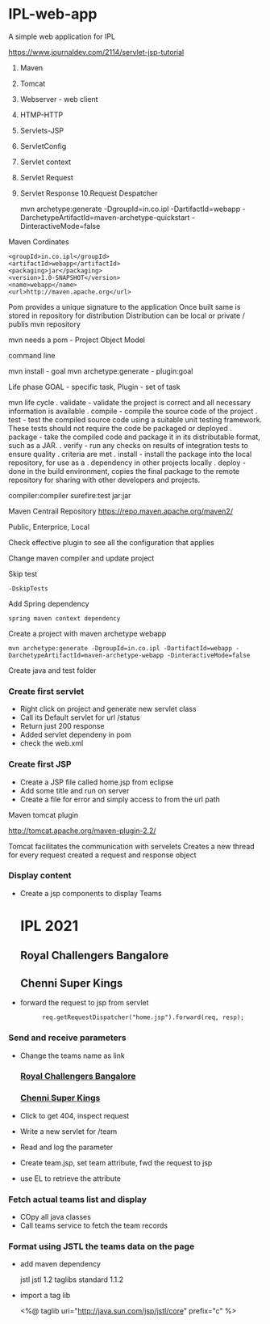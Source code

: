 # IPL-web-app

A simple web application for IPL

https://www.journaldev.com/2114/servlet-jsp-tutorial



1. Maven
2. Tomcat
3. Webserver - web client
4. HTMP-HTTP
5. Servlets-JSP
6. ServletConfig
7. Servlet context
8. Servlet Request
9. Servlet Response
10.Request Despatcher




    mvn archetype:generate -DgroupId=in.co.ipl -DartifactId=webapp -DarchetypeArtifactId=maven-archetype-quickstart -DinteractiveMode=false

Maven Cordinates

    <groupId>in.co.ipl</groupId>
    <artifactId>webapp</artifactId>
    <packaging>jar</packaging>
    <version>1.0-SNAPSHOT</version>
    <name>webapp</name>
    <url>http://maven.apache.org</url>

Pom provides a unique signature to the application
Once built same is stored in repository for distribution
Distribution can be local or private / publis mvn repository

mvn needs a pom - Project Object Model

command line

mvn install - goal
mvn archetype:generate - plugin:goal

Life phase
GOAL - specific task,
Plugin - set of task

mvn life cycle
. validate - validate the project is correct and all necessary information is available
. compile - compile the source code of the project
. test - test the compiled source code using a suitable unit testing framework. These tests should not require the code be packaged or deployed
. package - take the compiled code and package it in its distributable format, such as a JAR.
. verify - run any checks on results of integration tests to ensure quality . criteria are met
. install - install the package into the local repository, for use as a . dependency in other projects locally
. deploy - done in the build environment, copies the final package to the remote repository for sharing with other developers and projects.

compiler:compiler
surefire:test
jar:jar

Maven Centrail Repository
https://repo.maven.apache.org/maven2/

Public, Enterprice, Local

Check effective plugin to see all the configuration that applies

Change maven compiler and update project

Skip test

    -DskipTests

Add Spring dependency

    spring maven context dependency

Create a project with maven archetype webapp

    mvn archetype:generate -DgroupId=in.co.ipl -DartifactId=webapp -DarchetypeArtifactId=maven-archetype-webapp -DinteractiveMode=false

Create java and test folder


### Create first servlet 
 - Right click on project and generate new servlet class
 - Call its Default servlet for url /status
 - Return just 200 response
 - Added servlet dependeny in pom
 - check the web.xml
 
### Create first JSP

- Create a JSP file called home.jsp from eclipse
- Add some title and  run on server
- Create a  file for error and simply access to from the url path



Maven tomcat plugin

http://tomcat.apache.org/maven-plugin-2.2/


Tomcat facilitates the communication with servelets 
Creates a new thread for every request
created a request and response object



### Display content 

- Create a jsp components to display Teams

	<h1>IPL 2021</h1>
	<h2>Royal Challengers Bangalore</h2>
	<h2>Chenni Super Kings</h2>
- forward the request to jsp from servlet

			req.getRequestDispatcher("home.jsp").forward(req, resp);
	
	

### Send and receive parameters 

- Change the teams name as link 
		 <a href="/team?name=rcb"><h3>Royal Challengers Bangalore</h3></a>
		 <a href="/team?name=csk"><h3>Chenni Super Kings</h3></a>
		 
- Click to get 404, inspect request
- Write a new servlet for /team
- Read and log the parameter
- Create team.jsp, set team attribute, fwd the request to jsp
- use EL to retrieve the attribute

	
### Fetch actual teams list and display
- COpy all java classes 
- Call teams service to fetch the team records


### Format using JSTL the teams data on the page

- add maven dependency 

	<dependency>
	<groupId>jstl</groupId>
	<artifactId>jstl</artifactId>
	<version>1.2</version>
	</dependency>
	<dependency>
	<groupId>taglibs</groupId>
	<artifactId>standard</artifactId>
	<version>1.1.2</version>
	</dependency>
	
- import a tag lib 

	<%@ taglib uri="http://java.sun.com/jsp/jstl/core" prefix="c" %>
	


	